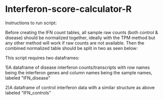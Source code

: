 # Interferon-score-calculator-R
Instructions to run script:


Before creating the IFN count tables, all sample raw counts (both control & disease) should be normalized together, ideally with the TPM method but any other method will work if raw counts are not available. Then the combined normalized table should be split in two as seen below:

This script requires two dataframes:

1)A dataframe of disease interferon counts/transcripts with row names being the interferon genes and column names being the sample names, labeled "IFN_disease"

2)A dataframe of control interferon data with a similar structure as above labeled "IFN_controls"
